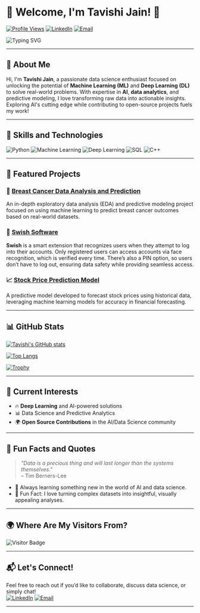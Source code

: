 # 🌟 Welcome, I'm Tavishi Jain! 🌟

[![Profile Views](https://komarev.com/ghpvc/?username=tavishijain3&label=PROFILE+VIEWS&color=brightgreen)](https://github.com/tavishijain3) 
[![LinkedIn](https://img.shields.io/badge/LinkedIn-tavishijain3-blue?style=flat&logo=linkedin)](https://www.linkedin.com/in/tavishi-jainn/)
[![Email](https://img.shields.io/badge/Email-tavishehehe@gmail.com-red?style=flat&logo=gmail)](mailto:tavishehehe@gmail.com)

![Typing SVG](https://readme-typing-svg.herokuapp.com?font=Fira+Code&size=25&color=6D28D9&center=true&vCenter=true&width=600&lines=Aspiring+Data+Scientist+from+India;Machine+Learning+%26+Deep+Learning+Enthusiast;Open+Source+Contributor;Let's+Connect!)

---

## 🚀 About Me

Hi, I'm **Tavishi Jain**, a passionate data science enthusiast focused on unlocking the potential of **Machine Learning (ML)** and **Deep Learning (DL)** to solve real-world problems. With expertise in **AI**, **data analytics**, and predictive modeling, I love transforming raw data into actionable insights. Exploring AI's cutting edge while contributing to open-source projects fuels my work!

---

## 🧰 Skills and Technologies

![Python](https://img.shields.io/badge/Python-FFD43B?style=for-the-badge&logo=python&logoColor=blue)
![Machine Learning](https://img.shields.io/badge/Machine%20Learning-00C853?style=for-the-badge&logo=scikit-learn&logoColor=white)
![Deep Learning](https://img.shields.io/badge/Deep%20Learning-5C2D91?style=for-the-badge&logo=tensorflow&logoColor=white)
![SQL](https://img.shields.io/badge/SQL-025E8C?style=for-the-badge&logo=postgresql&logoColor=white)
![C++](https://img.shields.io/badge/C%2B%2B-00599C?style=for-the-badge&logo=c%2B%2B&logoColor=white)

---

## 🌟 Featured Projects

### 🔬 [Breast Cancer Data Analysis and Prediction](https://github.com/tavishijain3/Breast-Cancer-Data-Analysis-and-Prediction)
An in-depth exploratory data analysis (EDA) and predictive modeling project focused on using machine learning to predict breast cancer outcomes based on real-world datasets.

### 🔐 [Swish Software](https://github.com/tavishijain3/swish_software)
**Swish** is a smart extension that recognizes users when they attempt to log into their accounts. Only registered users can access accounts via face recognition, which is verified every time. There’s also a PIN option, so users don’t have to log out, ensuring data safety while providing seamless access.

### 📈 [Stock Price Prediction Model](https://github.com/tavishijain3/stock-price-prediction-model)
A predictive model developed to forecast stock prices using historical data, leveraging machine learning models for accuracy in financial forecasting.

---

## 📊 GitHub Stats

[![Tavishi's GitHub stats](https://github-readme-stats.vercel.app/api?username=tavishijain3&show_icons=true&theme=radical)](https://github.com/tavishijain3)

[![Top Langs](https://github-readme-stats.vercel.app/api/top-langs/?username=tavishijain3&layout=compact&theme=radical)](https://github.com/tavishijain3)

[![Trophy](https://github-profile-trophy.vercel.app/?username=tavishijain3&theme=gruvbox&no-frame=true&margin-w=15)](https://github.com/tavishijain3)

---

## 🎯 Current Interests

- 🔥 **Deep Learning** and AI-powered solutions
- 📊 Data Science and Predictive Analytics
- 🌍 **Open Source Contributions** in the AI/Data Science community

---

## 💬 Fun Facts and Quotes

> _"Data is a precious thing and will last longer than the systems themselves."_  
> – Tim Berners-Lee

- 🌱 Always learning something new in the world of AI and data science.
- 🎨 Fun Fact: I love turning complex datasets into insightful, visually appealing analyses.

---

## 🌍 Where Are My Visitors From?

![Visitor Badge](https://visitor-badge.glitch.me/badge?page_id=tavishijain3.visitor-badge&left_color=blue&right_color=purple)

---

## 📬 Let's Connect!

Feel free to reach out if you’d like to collaborate, discuss data science, or simply chat!  
[![LinkedIn](https://img.shields.io/badge/LinkedIn-tavishijain3-blue?style=for-the-badge&logo=linkedin)](https://www.linkedin.com/in/tavishi-jainn/) 
[![Email](https://img.shields.io/badge/Email-tavishehehe@gmail.com-red?style=for-the-badge&logo=gmail)](mailto:tavishehehe@gmail.com)

---


